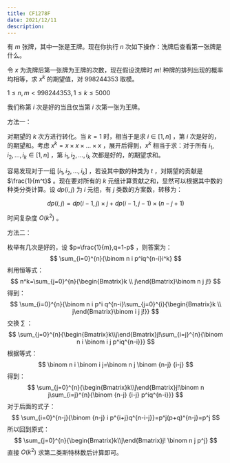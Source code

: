 ```yaml
---
title: CF1278F
date: 2021/12/11
description: 　
---
```


有 $m$ 张牌，其中一张是王牌。现在你执行 $n$ 次如下操作：洗牌后查看第一张牌是什么。

令 $x$ 为洗牌后第一张牌为王牌的次数，现在假设洗牌时 $m!$ 种牌的排列出现的概率均相等，求 $x^k$ 的期望值，对 $998244353$ 取模。

$1\leq n,m<998244353,1\leq k\leq 5000$

我们称第 $i$ 次是好的当且仅当第 $i$ 次第一张为王牌。

方法一：

对期望的 $k$ 次方进行转化。当 $k=1$ 时，相当于是求 $i\in[1,n]$ ，第 $i$ 次是好的，的期望和。考虑 $x^k=x\times x\times...\times x$ ，展开后得到，$x^k$ 相当于求：对于所有 $i_1,i_2,...,i_k\in[1,n]$ ，第 $i_1,i_2,...,i_k$ 次都是好的，的期望求和。

容易发现对于一组 $[i_1,i_2,...,i_k]$ ，若设其中数的种类为 $t$ ，对期望的贡献是 $\frac{1}{m^t}$ 。现在要对所有的 $k$ 元组计算贡献之和，显然可以根据其中数的种类分类计算。设 $dp(i,j)$ 为 $i$ 元组，有 $j$ 类数的方案数，转移为：

$$
dp(i,j)=dp(i-1,j)\times j+dp(i-1,j-1)\times (n-j+1)
$$

时间复杂度 $O(k^2)$ 。

方法二：

枚举有几次是好的，设 $p=\frac{1}{m},q=1-p$ ，则答案为：
$$
\sum_{i=0}^{n}{\binom n i p^iq^{n-i}i^k}
$$
利用恒等式：
$$
n^k=\sum_{j=0}^{n}{\begin{Bmatrix}k \\ j\end{Bmatrix}\binom n j j!}
$$
得到：
$$
\sum_{i=0}^{n}{\binom n i p^i q^{n-i}\sum_{j=0}^{i}{\begin{Bmatrix}k \\ j\end{Bmatrix}\binom i j j!}}
$$
交换 $\sum$ ：
$$
\sum_{j=0}^{n}{\begin{Bmatrix}k\\j\end{Bmatrix}j!\sum_{i=j}^{n}{\binom n i \binom i j p^iq^{n-i}}}
$$
根据等式：
$$
\binom n i \binom i j=\binom n j \binom {n-j} {i-j}
$$
得到：
$$
\sum_{j=0}^{n}{\begin{Bmatrix}k\\j\end{Bmatrix}j!\binom n j\sum_{i=j}^{n}{\binom {n-j} {i-j} p^iq^{n-i}}}
$$
对于后面的式子：
$$
\sum_{i=0}^{n-j}{\binom {n-j} i p^{i+j}q^{n-i-j}}=p^j(p+q)^{n-j}=p^j
$$
所以回到原式：
$$
\sum_{j=0}^{n}{\begin{Bmatrix}k\\j\end{Bmatrix}j! \binom n j p^j}
$$
直接 $O(k^2)$ 求第二类斯特林数后计算即可。